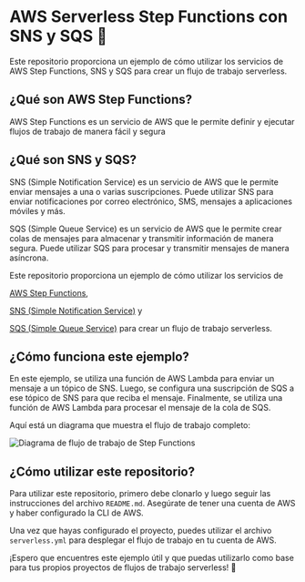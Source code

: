 # AWS Serverless Step Functions con SNS y SQS  🚀

Este repositorio proporciona un ejemplo de cómo utilizar los servicios de AWS Step Functions, SNS y SQS para crear un flujo de trabajo serverless.

## ¿Qué son AWS Step Functions?

AWS Step Functions es un servicio de AWS que le permite definir y ejecutar flujos de trabajo de manera fácil y segura

## ¿Qué son SNS y SQS?

SNS (Simple Notification Service) es un servicio de AWS que le permite enviar mensajes a una o varias suscripciones. Puede utilizar SNS para enviar notificaciones por correo electrónico, SMS, mensajes a aplicaciones móviles y más.

SQS (Simple Queue Service) es un servicio de AWS que le permite crear colas de mensajes para almacenar y transmitir información de manera segura. Puede utilizar SQS para procesar y transmitir mensajes de manera asíncrona.

Este repositorio proporciona un ejemplo de cómo utilizar los servicios de 

[AWS Step Functions](https://aws.amazon.com/es/step-functions/), 

[SNS (Simple Notification Service)](https://aws.amazon.com/es/sns/) y

[SQS (Simple Queue Service)](https://aws.amazon.com/es/sqs/) para crear un flujo de trabajo serverless.

## ¿Cómo funciona este ejemplo?

En este ejemplo, se utiliza una función de AWS Lambda para enviar un mensaje a un tópico de SNS. Luego, se configura una suscripción de SQS a ese tópico de SNS para que reciba el mensaje. Finalmente, se utiliza una función de AWS Lambda para procesar el mensaje de la cola de SQS.

Aquí está un diagrama que muestra el flujo de trabajo completo:

![Diagrama de flujo de trabajo de Step Functions](https://firebasestorage.googleapis.com/v0/b/pruebaimagen-b71c9.appspot.com/o/stepfunctions_graph.png?alt=media&token=62832d6d-ca20-48ca-ae7a-f6547b5de00f)

## ¿Cómo utilizar este repositorio?

Para utilizar este repositorio, primero debe clonarlo y luego seguir las instrucciones del archivo `README.md`. Asegúrate de tener una cuenta de AWS y haber configurado la CLI de AWS.

Una vez que hayas configurado el proyecto, puedes utilizar el archivo `serverless.yml` para desplegar el flujo de trabajo en tu cuenta de AWS.

¡Espero que encuentres este ejemplo útil y que puedas utilizarlo como base para tus propios proyectos de flujos de trabajo serverless! 💪

